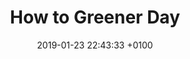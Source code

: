 ---
layout: post
title:  "How to Greener Day"
description: "How to Go Greener Day: a green and environmental discussion day with many interesting speakers."
date:   2019-01-23 22:43:33 +0100
categories: blog green environment vegan
introduction: I believe in supporting community events so here is an interesting day of green and environmental discussion with some excellent speakers.
h2-1: Learn how you can go greener!
image1: https://res.cloudinary.com/dtn9ari2r/image/upload/v1548284253/go-greener-day.jpg
alt-image1: How to Go Greeneer Day
text1: Learn how you can help to secure the environment for future generations.
h2-2: Spend a day in the attractive town of Beverley.
image2: https://res.cloudinary.com/dtn9ari2r/image/upload/v1548284369/cropped-15194581_1147448961997650_1865764535218278124_o-1.jpg
alt-image2: Spend a day in Beverley, East Yorkshire
text2: Beverley is an attractive market town in the East Riding of Yorkshire.
---